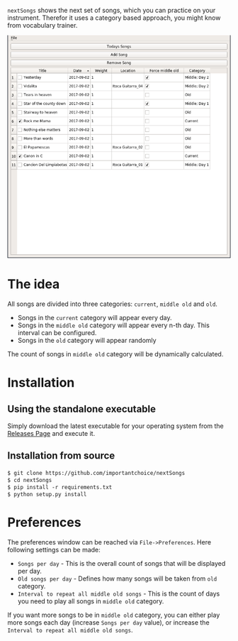 `nextSongs` shows the next set of songs, which you can practice on your
instrument. Therefor it uses a category based approach, you might know from
vocabulary trainer.

![nextSongs UI Screenshot](https://raw.githubusercontent.com/importantchoice/nextSongs/master/Screenshots/nextSongs.png)

# The idea

All songs are divided into three categories: `current`, `middle old` and `old`.

* Songs in the `current` category will appear every day.
* Songs in the `middle old` category will appear every n-th day. This interval can be configured.
* Songs in the `old` category will appear randomly

The count of songs in `middle old` category will be dynamically calculated.

# Installation

## Using the standalone executable

Simply download the latest executable for your operating system from the [Releases Page](https://github.com/importantchoice/nextSongs/releases) and execute it.

## Installation from source

```
$ git clone https://github.com/importantchoice/nextSongs
$ cd nextSongs
$ pip install -r requirements.txt
$ python setup.py install
```

# Preferences

The preferences window can be reached via `File->Preferences`. Here following settings can be made:

* `Songs per day` - This is the overall count of songs that will be displayed per day.
* `Old songs per day` - Defines how many songs will be taken from `old` category.
* `Interval to repeat all middle old songs` - This is the count of days you need to play all songs in `middle old` category.

If you want more songs to be in `middle old` category, you can either play more songs each day (increase `Songs per day` value), or increase the `Interval to repeat all middle old songs`.
